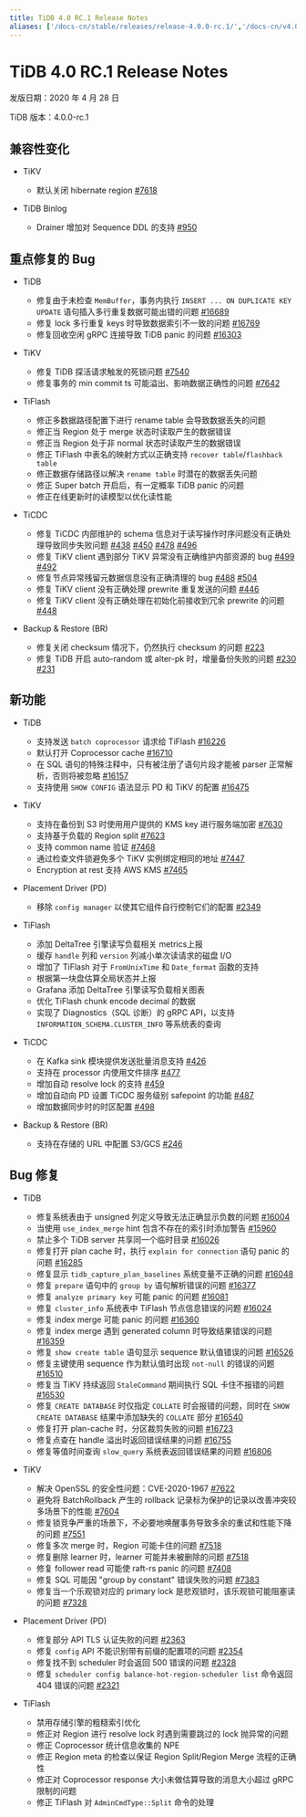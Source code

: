 ```yaml
---
title: TiDB 4.0 RC.1 Release Notes
aliases: ['/docs-cn/stable/releases/release-4.0.0-rc.1/','/docs-cn/v4.0/releases/release-4.0.0-rc.1/','/docs-cn/stable/releases/4.0.0-rc.1/']
---
```


# TiDB 4.0 RC.1 Release Notes

发版日期：2020 年 4 月 28 日

TiDB 版本：4.0.0-rc.1

## 兼容性变化

+ TiKV

    - 默认关闭 hibernate region [#7618](https://github.com/tikv/tikv/pull/7618)

+ TiDB Binlog

    - Drainer 增加对 Sequence DDL 的支持 [#950](https://github.com/pingcap/tidb-binlog/pull/950)

## 重点修复的 Bug

+ TiDB

    - 修复由于未检查 `MemBuffer`，事务内执行 `INSERT ... ON DUPLICATE KEY UPDATE` 语句插入多行重复数据可能出错的问题 [#16689](https://github.com/pingcap/tidb/pull/16689)
    - 修复 lock 多行重复 keys 时导致数据索引不一致的问题 [#16769](https://github.com/pingcap/tidb/pull/16769)
    - 修复回收空闲 gRPC 连接导致 TiDB panic 的问题 [#16303](https://github.com/pingcap/tidb/pull/16303)

+ TiKV

    - 修复 TiDB 探活请求触发的死锁问题 [#7540](https://github.com/tikv/tikv/pull/7540)
    - 修复事务的 min commit ts 可能溢出、影响数据正确性的问题 [#7642](https://github.com/tikv/tikv/pull/7642)

+ TiFlash

    - 修正多数据路径配置下进行 rename table 会导致数据丢失的问题
    - 修正当 Region 处于 merge 状态时读取产生的数据错误
    - 修正当 Region 处于非 normal 状态时读取产生的数据错误
    - 修正 TiFlash 中表名的映射方式以正确支持 `recover table`/`flashback table`
    - 修正数据存储路径以解决 `rename table` 时潜在的数据丢失问题
    - 修正 Super batch 开启后，有一定概率 TiDB panic 的问题
    - 修正在线更新时的读模型以优化读性能

+ TiCDC

    - 修复 TiCDC 内部维护的 schema 信息对于读写操作时序问题没有正确处理导致同步失败问题 [#438](https://github.com/pingcap/ticdc/pull/438) [#450](https://github.com/pingcap/ticdc/pull/450) [#478](https://github.com/pingcap/ticdc/pull/478) [#496](https://github.com/pingcap/ticdc/pull/496)
    - 修复 TiKV client 遇到部分 TiKV 异常没有正确维护内部资源的 bug [#499](https://github.com/pingcap/ticdc/pull/499) [#492](https://github.com/pingcap/ticdc/pull/492)
    - 修复节点异常残留元数据信息没有正确清理的 bug [#488](https://github.com/pingcap/ticdc/pull/488) [#504](https://github.com/pingcap/ticdc/pull/504)
    - 修复 TiKV client 没有正确处理 prewrite 重复发送的问题 [#446](https://github.com/pingcap/ticdc/pull/446)
    - 修复 TiKV client 没有正确处理在初始化前接收到冗余 prewrite 的问题 [#448](https://github.com/pingcap/ticdc/pull/448)

+ Backup & Restore (BR)

    - 修复关闭 checksum 情况下，仍然执行 checksum 的问题 [#223](https://github.com/pingcap/br/pull/223)
    - 修复 TiDB 开启 auto-random 或 alter-pk 时，增量备份失败的问题 [#230](https://github.com/pingcap/br/pull/230) [#231](https://github.com/pingcap/br/pull/231)

## 新功能

+ TiDB

    - 支持发送 `batch coprocessor` 请求给 TiFlash [#16226](https://github.com/pingcap/tidb/pull/16226)
    - 默认打开 Coprocessor cache [#16710](https://github.com/pingcap/tidb/pull/16710)
    - 在 SQL 语句的特殊注释中，只有被注册了语句片段才能被 parser 正常解析，否则将被忽略 [#16157](https://github.com/pingcap/tidb/pull/16157)
    - 支持使用 `SHOW CONFIG` 语法显示 PD 和 TiKV 的配置 [#16475](https://github.com/pingcap/tidb/pull/16475)

+ TiKV

    - 支持在备份到 S3 时使用用户提供的 KMS key 进行服务端加密 [#7630](https://github.com/tikv/tikv/pull/7630)
    - 支持基于负载的 Region split [#7623](https://github.com/tikv/tikv/pull/7623)
    - 支持 common name 验证 [#7468](https://github.com/tikv/tikv/pull/7468)
    - 通过检查文件锁避免多个 TiKV 实例绑定相同的地址 [#7447](https://github.com/tikv/tikv/pull/7447)
    - Encryption at rest 支持 AWS KMS [#7465](https://github.com/tikv/tikv/pull/7465)

+ Placement Driver (PD)

    - 移除 `config manager` 以使其它组件自行控制它们的配置 [#2349](https://github.com/pingcap/pd/pull/2349)

+ TiFlash

    - 添加 DeltaTree 引擎读写负载相关 metrics上报
    - 缓存 `handle` 列和 `version` 列减小单次读请求的磁盘 I/O
    - 增加了 TiFlash 对于 `FromUnixTime` 和 `Date_format` 函数的支持
    - 根据第一块盘估算全局状态并上报
    - Grafana 添加 DeltaTree 引擎读写负载相关图表
    - 优化 TiFlash chunk encode decimal 的数据
    - 实现了 Diagnostics（SQL 诊断）的 gRPC API，以支持 `INFORMATION_SCHEMA.CLUSTER_INFO` 等系统表的查询

+ TiCDC

    - 在 Kafka sink 模块提供发送批量消息支持 [#426](https://github.com/pingcap/ticdc/pull/426)
    - 支持在 processor 内使用文件排序 [#477](https://github.com/pingcap/ticdc/pull/477)
    - 增加自动 resolve lock 的支持 [#459](https://github.com/pingcap/ticdc/pull/459)
    - 增加自动向 PD 设置 TiCDC 服务级别 safepoint 的功能 [#487](https://github.com/pingcap/ticdc/pull/487)
    - 增加数据同步时的时区配置 [#498](https://github.com/pingcap/ticdc/pull/498)

+ Backup & Restore (BR)

    - 支持在存储的 URL 中配置 S3/GCS [#246](https://github.com/pingcap/br/pull/246)

## Bug 修复

+ TiDB

    - 修复系统表由于 unsigned 列定义导致无法正确显示负数的问题 [#16004](https://github.com/pingcap/tidb/pull/16004)
    - 当使用 `use_index_merge` hint 包含不存在的索引时添加警告 [#15960](https://github.com/pingcap/tidb/pull/15960)
    - 禁止多个 TiDB server 共享同一个临时目录 [#16026](https://github.com/pingcap/tidb/pull/16026)
    - 修复打开 plan cache 时，执行 `explain for connection` 语句 panic 的问题 [#16285](https://github.com/pingcap/tidb/pull/16285)
    - 修复显示 `tidb_capture_plan_baselines` 系统变量不正确的问题 [#16048](https://github.com/pingcap/tidb/pull/16048)
    - 修复 `prepare` 语句中的 `group by` 语句解析错误的问题 [#16377](https://github.com/pingcap/tidb/pull/16377)
    - 修复 `analyze primary key` 可能 panic 的问题 [#16081](https://github.com/pingcap/tidb/pull/16081)
    - 修复 `cluster_info` 系统表中 TiFlash 节点信息错误的问题 [#16024](https://github.com/pingcap/tidb/pull/16024)
    - 修复 index merge 可能 panic 的问题 [#16360](https://github.com/pingcap/tidb/pull/16360)
    - 修复 index merge 遇到 generated column 时导致结果错误的问题 [#16359](https://github.com/pingcap/tidb/pull/16359)
    - 修复 `show create table` 语句显示 sequence 默认值错误的问题 [#16526](https://github.com/pingcap/tidb/pull/16526)
    - 修复主键使用 sequence 作为默认值时出现 `not-null` 的错误的问题 [#16510](https://github.com/pingcap/tidb/pull/16510)
    - 修复当 TiKV 持续返回 `StaleCommand` 期间执行 SQL 卡住不报错的问题 [#16530](https://github.com/pingcap/tidb/pull/16530)
    - 修复 `CREATE DATABASE` 时仅指定 `COLLATE` 时会报错的问题，同时在 `SHOW CREATE DATABASE` 结果中添加缺失的 `COLLATE` 部分 [#16540](https://github.com/pingcap/tidb/pull/16540)
    - 修复打开 plan-cache 时，分区裁剪失败的问题 [#16723](https://github.com/pingcap/tidb/pull/16723)
    - 修复点查在 handle 溢出时返回错误结果的问题 [#16755](https://github.com/pingcap/tidb/pull/16755)
    - 修复等值时间查询 `slow_query` 系统表返回错误结果的问题 [#16806](https://github.com/pingcap/tidb/pull/16806)

+ TiKV

    - 解决 OpenSSL 的安全性问题：CVE-2020-1967 [#7622](https://github.com/tikv/tikv/pull/7622)
    - 避免将 BatchRollback 产生的 rollback 记录标为保护的记录以改善冲突较多场景下的性能 [#7604](https://github.com/tikv/tikv/pull/7604)
    - 修复锁竞争严重的场景下，不必要地唤醒事务导致多余的重试和性能下降的问题 [#7551](https://github.com/tikv/tikv/pull/7551)
    - 修复多次 merge 时，Region 可能卡住的问题 [#7518](https://github.com/tikv/tikv/pull/7518)
    - 修复删除 learner 时，learner 可能并未被删除的问题 [#7518](https://github.com/tikv/tikv/pull/7518)
    - 修复 follower read 可能使 raft-rs panic 的问题 [#7408](https://github.com/tikv/tikv/pull/7408)
    - 修复 SQL 可能因 "group by constant" 错误失败的问题 [#7383](https://github.com/tikv/tikv/pull/7383)
    - 修复当一个乐观锁对应的 primary lock 是悲观锁时，该乐观锁可能阻塞读的问题 [#7328](https://github.com/tikv/tikv/pull/7328)

+ Placement Driver (PD)

    - 修复部分 API TLS 认证失败的问题 [#2363](https://github.com/pingcap/pd/pull/2363)
    - 修复 `config` API 不能识别带有前缀的配置项的问题 [#2354](https://github.com/pingcap/pd/pull/2354)
    - 修复找不到 scheduler 时会返回 500 错误的问题 [#2328](https://github.com/pingcap/pd/pull/2328)
    - 修复 `scheduler config balance-hot-region-scheduler list` 命令返回 404 错误的问题 [#2321](https://github.com/pingcap/pd/pull/2321)

+ TiFlash

    - 禁用存储引擎的粗糙索引优化
    - 修正对 Region 进行 resolve lock 时遇到需要跳过的 lock 抛异常的问题
    - 修正 Coprocessor 统计信息收集的 NPE
    - 修正 Region meta 的检查以保证 Region Split/Region Merge 流程的正确性
    - 修正对 Coprocessor response 大小未做估算导致的消息大小超过 gRPC 限制的问题
    - 修正 TiFlash 对 `AdminCmdType::Split` 命令的处理
